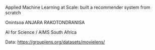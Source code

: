 Applied Machine Learning at Scale: built a recommender system from scratch

Onintsoa ANJARA RAKOTONDRANISA

AI for Science / AIMS South Africa

Data: https://grouplens.org/datasets/movielens/
